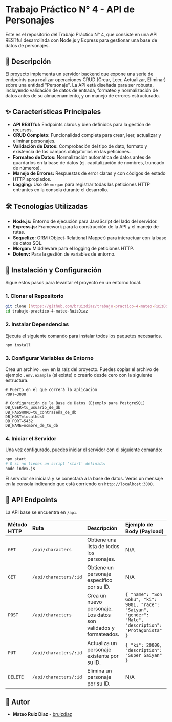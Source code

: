 # Trabajo Práctico N° 4 - API de Personajes

Este es el repositorio del Trabajo Práctico N° 4, que consiste en una API RESTful desarrollada con Node.js y Express para gestionar una base de datos de personajes.

## 📜 Descripción

El proyecto implementa un servidor backend que expone una serie de endpoints para realizar operaciones CRUD (Crear, Leer, Actualizar, Eliminar) sobre una entidad "Personaje". La API está diseñada para ser robusta, incluyendo validación de datos de entrada, formateo y normalización de datos antes de su almacenamiento, y un manejo de errores estructurado.

## ✨ Características Principales

- **API RESTful:** Endpoints claros y bien definidos para la gestión de recursos.
- **CRUD Completo:** Funcionalidad completa para crear, leer, actualizar y eliminar personajes.
- **Validación de Datos:** Comprobación del tipo de dato, formato y existencia de los campos obligatorios en las peticiones.
- **Formateo de Datos:** Normalización automática de datos antes de guardarlos en la base de datos (ej. capitalización de nombres, truncado de números).
- **Manejo de Errores:** Respuestas de error claras y con códigos de estado HTTP apropiados.
- **Logging:** Uso de `morgan` para registrar todas las peticiones HTTP entrantes en la consola durante el desarrollo.

## 🛠️ Tecnologías Utilizadas

- **Node.js:** Entorno de ejecución para JavaScript del lado del servidor.
- **Express.js:** Framework para la construcción de la API y el manejo de rutas.
- **Sequelize:** ORM (Object-Relational Mapper) para interactuar con la base de datos SQL.
- **Morgan:** Middleware para el logging de peticiones HTTP.
- **Dotenv:** Para la gestión de variables de entorno.

## 🚀 Instalación y Configuración

Sigue estos pasos para levantar el proyecto en un entorno local.

### 1. Clonar el Repositorio

```bash
git clone [https://github.com/bruizdiaz/trabajo-practico-4-mateo-RuizDiaz.git](https://github.com/bruizdiaz/trabajo-practico-4-mateo-RuizDiaz.git)
cd trabajo-practico-4-mateo-RuizDiaz
```

### 2. Instalar Dependencias

Ejecuta el siguiente comando para instalar todos los paquetes necesarios.

```bash
npm install
```

### 3. Configurar Variables de Entorno

Crea un archivo `.env` en la raíz del proyecto. Puedes copiar el archivo de ejemplo `.env.example` (si existe) o crearlo desde cero con la siguiente estructura.

```env
# Puerto en el que correrá la aplicación
PORT=3000

# Configuración de la Base de Datos (Ejemplo para PostgreSQL)
DB_USER=tu_usuario_de_db
DB_PASSWORD=tu_contraseña_de_db
DB_HOST=localhost
DB_PORT=5432
DB_NAME=nombre_de_tu_db
```

### 4. Iniciar el Servidor

Una vez configurado, puedes iniciar el servidor con el siguiente comando:

```bash
npm start
# O si no tienes un script 'start' definido:
node index.js
```

El servidor se iniciará y se conectará a la base de datos. Verás un mensaje en la consola indicando que está corriendo en `http://localhost:3000`.

## 📖 API Endpoints

La API base se encuentra en `/api`.

| Método HTTP | Ruta                  | Descripción                                                     | Ejemplo de Body (Payload)                                                                               |
| :---------- | :-------------------- | :-------------------------------------------------------------- | :------------------------------------------------------------------------------------------------------ |
| `GET`       | `/api/characters`     | Obtiene una lista de todos los personajes.                      | N/A                                                                                                     |
| `GET`       | `/api/characters/:id` | Obtiene un personaje específico por su ID.                      | N/A                                                                                                     |
| `POST`      | `/api/characters`     | Crea un nuevo personaje. Los datos son validados y formateados. | `{ "name": "Son Goku", "ki": 9001, "race": "Saiyan", "gender": "Male", "description": "Protagonista" }` |
| `PUT`       | `/api/characters/:id` | Actualiza un personaje existente por su ID.                     | `{ "ki": 20000, "description": "Super Saiyan" }`                                                        |
| `DELETE`    | `/api/characters/:id` | Elimina un personaje por su ID.                                 | N/A                                                                                                     |

## 👤 Autor

- **Mateo Ruiz Diaz** - [bruizdiaz](https://github.com/bruizdiaz)

